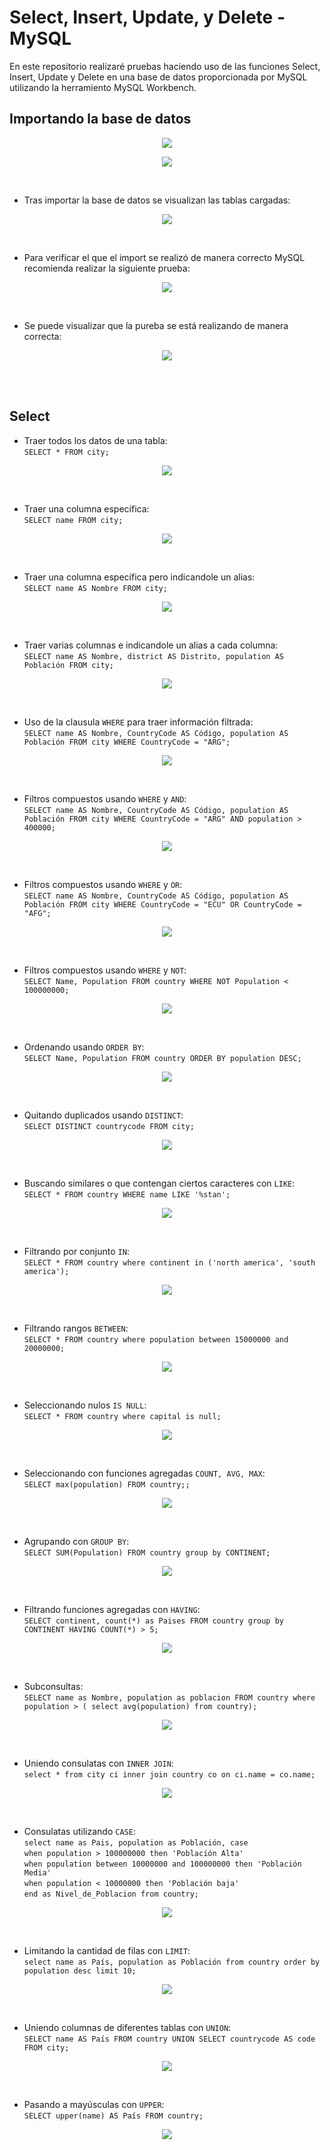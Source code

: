# Select, Insert, Update, y Delete - MySQL
En este repositorio realizaré pruebas haciendo uso de las funciones Select, Insert, Update y Delete en una base de datos proporcionada por MySQL utilizando la herramiento MySQL Workbench.

## Importando la base de datos


<p align="center">
	<img src="https://raw.githubusercontent.com/WilliamLopez663/Select-Insert-Update-y-Delete---MySQL/main/assets/images/importar-basededatos1.PNG">
</p>
<p align="center">
	<img src="https://raw.githubusercontent.com/WilliamLopez663/Select-Insert-Update-y-Delete---MySQL/main/assets/images/importar-basededatos2.PNG">
</p>
<br>

- Tras importar la base de datos se visualizan las tablas cargadas:
<p align="center">
	<img src="https://raw.githubusercontent.com/WilliamLopez663/Select-Insert-Update-y-Delete---MySQL/main/assets/images/importar-basededatos3.PNG">
</p>
<br>

- Para verificar el que el import se realizó de manera correcto MySQL recomienda realizar la siguiente prueba:
<p align="center">
	<img src="https://raw.githubusercontent.com/WilliamLopez663/Select-Insert-Update-y-Delete---MySQL/main/assets/images/prueba1-import.PNG">
</p>
<br>

- Se puede visualizar que la pureba se está realizando de manera correcta:

<p align="center">
	<img src="https://raw.githubusercontent.com/WilliamLopez663/Select-Insert-Update-y-Delete---MySQL/main/assets/images/prueba2-import.PNG">
</p>
<br><br>

## Select
- Traer todos los datos de una tabla:  
  `SELECT * FROM city;`  
<p align="center">
	<img src="https://raw.githubusercontent.com/WilliamLopez663/Select-Insert-Update-y-Delete---MySQL/main/assets/images/select-toda-la-tabla.PNG">
</p>
<br>

- Traer una columna específica:  
  `SELECT name FROM city;`  
<p align="center">
	<img src="https://raw.githubusercontent.com/WilliamLopez663/Select-Insert-Update-y-Delete---MySQL/main/assets/images/select-columna-especifica.PNG">
</p>
<br>

- Traer una columna específica pero indicandole un alias:  
  `SELECT name AS Nombre FROM city;`  
<p align="center">
	<img src="https://raw.githubusercontent.com/WilliamLopez663/Select-Insert-Update-y-Delete---MySQL/main/assets/images/select-columna-especifica-alias.PNG">
</p>
<br>

- Traer varias columnas e indicandole un alias a cada columna:  
  `SELECT name AS Nombre, district AS Distrito, population AS Población FROM city;`  
<p align="center">
	<img src="https://raw.githubusercontent.com/WilliamLopez663/Select-Insert-Update-y-Delete---MySQL/main/assets/images/select-columnas-alias.PNG">
</p>
<br>

- Uso de la clausula `WHERE` para traer información filtrada:  
  `SELECT name AS Nombre, CountryCode AS Código, population AS Población FROM city WHERE CountryCode = "ARG";`  
<p align="center">
	<img src="https://raw.githubusercontent.com/WilliamLopez663/Select-Insert-Update-y-Delete---MySQL/main/assets/images/clausula-where.PNG">
</p>
<br>

- Filtros compuestos usando `WHERE` y `AND`:  
  `SELECT name AS Nombre, CountryCode AS Código, population AS Población FROM city WHERE CountryCode = "ARG" AND population > 400000;`  
<p align="center">
	<img src="https://raw.githubusercontent.com/WilliamLopez663/Select-Insert-Update-y-Delete---MySQL/main/assets/images/select-where-and.PNG">
</p>
<br>

- Filtros compuestos usando `WHERE` y `OR`:  
  `SELECT name AS Nombre, CountryCode AS Código, population AS Población FROM city WHERE CountryCode = "ECU" OR CountryCode = "AFG";`  
<p align="center">
	<img src="https://raw.githubusercontent.com/WilliamLopez663/Select-Insert-Update-y-Delete---MySQL/main/assets/images/select-where-or.PNG">
</p>
<br>

- Filtros compuestos usando `WHERE` y `NOT`:  
  `SELECT Name, Population FROM country WHERE NOT Population < 100000000;`  
<p align="center">
	<img src="https://raw.githubusercontent.com/WilliamLopez663/Select-Insert-Update-y-Delete---MySQL/main/assets/images/select-where-not.PNG">
</p>
<br>

- Ordenando usando `ORDER BY`:  
  `SELECT Name, Population FROM country ORDER BY population DESC;`  
<p align="center">
	<img src="https://raw.githubusercontent.com/WilliamLopez663/Select-Insert-Update-y-Delete---MySQL/main/assets/images/select-orderby.PNG">
</p>
<br>


- Quitando duplicados usando  `DISTINCT`:  
  `SELECT DISTINCT countrycode FROM city;`  
<p align="center">
	<img src="https://raw.githubusercontent.com/WilliamLopez663/Select-Insert-Update-y-Delete---MySQL/main/assets/images/select-distinct.PNG">
</p>
<br>

- Buscando similares o que contengan ciertos caracteres con `LIKE`:  
  `SELECT * FROM country WHERE name LIKE '%stan';`  
<p align="center">
	<img src="https://raw.githubusercontent.com/WilliamLopez663/Select-Insert-Update-y-Delete---MySQL/main/assets/images/select-like.PNG">
</p>
<br>

- Filtrando por conjunto `IN`:   
  `SELECT * FROM country where continent in ('north america', 'south america');`  
<p align="center">
	<img src="https://raw.githubusercontent.com/WilliamLopez663/Select-Insert-Update-y-Delete---MySQL/main/assets/images/select-in.PNG">
</p>
<br>

- Filtrando rangos `BETWEEN`:   
  `SELECT * FROM country where population between 15000000 and 20000000;`  
<p align="center">
	<img src="https://raw.githubusercontent.com/WilliamLopez663/Select-Insert-Update-y-Delete---MySQL/main/assets/images/select-between.PNG">
</p>
<br>

- Seleccionando nulos `IS NULL`:   
  `SELECT * FROM country where capital is null;`  
<p align="center">
	<img src="https://raw.githubusercontent.com/WilliamLopez663/Select-Insert-Update-y-Delete---MySQL/main/assets/images/select-is-null.PNG">
</p>
<br>

- Seleccionando con funciones agregadas `COUNT, AVG, MAX`:   
  `SELECT max(population) FROM country;;`  
<p align="center">
	<img src="https://raw.githubusercontent.com/WilliamLopez663/Select-Insert-Update-y-Delete---MySQL/main/assets/images/select-max.PNG">
</p>
<br>

- Agrupando con `GROUP BY`:   
  `SELECT SUM(Population) FROM country group by CONTINENT;`  
<p align="center">
	<img src="https://raw.githubusercontent.com/WilliamLopez663/Select-Insert-Update-y-Delete---MySQL/main/assets/images/select-groupby.PNG">
</p>
<br>

- Filtrando funciones agregadas con `HAVING`:   
  `SELECT continent, count(*) as Paises FROM country group by CONTINENT HAVING COUNT(*) > 5;`  
<p align="center">
	<img src="https://raw.githubusercontent.com/WilliamLopez663/Select-Insert-Update-y-Delete---MySQL/main/assets/images/select-having.PNG">
</p>
<br>

- Subconsultas:   
  `SELECT name as Nombre, population as poblacion FROM country where population > ( select avg(population) from country);`  
<p align="center">
	<img src="https://raw.githubusercontent.com/WilliamLopez663/Select-Insert-Update-y-Delete---MySQL/main/assets/images/subconsultas-select.PNG">
</p>
<br>

- Uniendo consulatas con `INNER JOIN`:   
  `select * from city ci inner join country co on ci.name = co.name;`  
<p align="center">
	<img src="https://raw.githubusercontent.com/WilliamLopez663/Select-Insert-Update-y-Delete---MySQL/main/assets/images/select-inner-join.PNG">
</p>
<br>

- Consulatas utilizando `CASE`:   
`select name as Pais, population as Población, case`  
`when population > 100000000 then 'Población Alta'`  
`when population between 10000000 and 100000000 then 'Población Media'`  
`when population < 10000000 then 'Población baja'`  
`end as Nivel_de_Poblacion from country;`  
<p align="center">
	<img src="https://raw.githubusercontent.com/WilliamLopez663/Select-Insert-Update-y-Delete---MySQL/main/assets/images/select-case.PNG">
</p>
<br>

- Limitando la cantidad de filas con `LIMIT`:   
  `select name as País, population as Población from country order by population desc limit 10;`  
<p align="center">
	<img src="https://raw.githubusercontent.com/WilliamLopez663/Select-Insert-Update-y-Delete---MySQL/main/assets/images/select-limit.PNG">
</p>
<br>

- Uniendo columnas de diferentes tablas con `UNION`:   
  `SELECT name AS País FROM country UNION SELECT countrycode AS code FROM city;`  
<p align="center">
	<img src="https://raw.githubusercontent.com/WilliamLopez663/Select-Insert-Update-y-Delete---MySQL/main/assets/images/select-union.PNG">
</p>
<br>

- Pasando a mayúsculas con `UPPER`:   
  `SELECT upper(name) AS País FROM country;`  
<p align="center">
	<img src="https://raw.githubusercontent.com/WilliamLopez663/Select-Insert-Update-y-Delete---MySQL/main/assets/images/select-upper.PNG">
</p>
<br>

